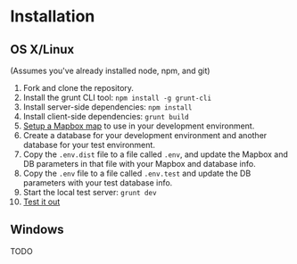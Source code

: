 # Installation

## OS X/Linux
(Assumes you've already installed node, npm, and git)

1. Fork and clone the repository.
2. Install the grunt CLI tool: `npm install -g grunt-cli`
3. Install server-side dependencies: `npm install`
4. Install client-side dependencies: `grunt build`
5. [Setup a Mapbox map](https://www.mapbox.com/help/creating-new-map/) to use in your development environment.
6. Create a database for your development environment and another database for your test environment.
7. Copy the `.env.dist` file to a file called `.env`, and update the Mapbox and DB parameters in that file with your Mapbox and database info.
8. Copy the `.env` file to a file called `.env.test` and update the DB parameters with your test database info.
9. Start the local test server: `grunt dev`
10. [Test it out](http://localhost:3000)

## Windows
TODO
